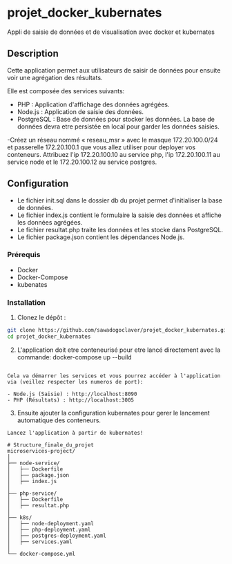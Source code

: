 # projet_docker_kubernates
Appli de saisie de données et de visualisation avec docker et kubernates

## Description

Cette application permet aux utilisateurs de saisir de données pour ensuite voir une agrégation des résultats.

Elle est composée des services suivants:
- PHP : Application d'affichage des données agrégées.
- Node.js : Application de saisie des données.
- PostgreSQL : Base de données pour stocker les données.
La base de données devra etre persistée en local pour garder les données saisies.

-Créez un réseau nommé « reseau_msr » avec le masque 172.20.100.0/24 et passerelle 172.20.100.1 que vous allez utiliser pour deployer vos conteneurs. Attribuez l'ip 172.20.100.10 au service php, l'ip 172.20.100.11 au service node et le 172.20.100.12 au service postgres.

## Configuration
- Le fichier init.sql dans le dossier db du projet permet d'initialiser la base de données.
- Le fichier index.js contient le formulaire la saisie des données et affiche les données agrégées.
- Le fichier resultat.php traite les données et les stocke dans PostgreSQL.
- Le fichier package.json contient les dépendances Node.js.

### Prérequis

- Docker
- Docker-Compose
- kubenates

### Installation

1. Clonez le dépôt :

```sh
git clone https://github.com/sawadogoclaver/projet_docker_kubernates.git
cd projet_docker_kubernates
```
2. L'application doit etre conteneurisé pour etre lancé directement avec la commande: docker-compose up --build
```Le service node et php devront avoir un fichier dockerfile chacun pour compiler l'image du conteneur.

Cela va démarrer les services et vous pourrez accéder à l'application via (veillez respecter les numeros de port):

- Node.js (Saisie) : http://localhost:8090
- PHP (Résultats) : http://localhost:3005

```
3. Ensuite ajouter la configuration kubernates pour gerer le lancement automatique des conteneurs.
``` Utilisez minicube et kubectl pour faire le deploiment.
Lancez l'application à partir de kubernates!

# Structure_finale_du_projet
microservices-project/
│
├── node-service/
│   ├── Dockerfile
│   ├── package.json
│   ├── index.js
│
├── php-service/
│   ├── Dockerfile
│   ├── resultat.php
│
├── k8s/
│   ├── node-deployment.yaml
│   ├── php-deployment.yaml
│   ├── postgres-deployment.yaml
│   ├── services.yaml
│
└── docker-compose.yml
